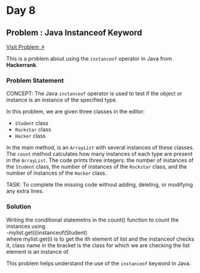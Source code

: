 # Day 8

## Problem : Java Instanceof Keyword
[Visit Problem ↗](https://www.hackerrank.com/challenges/java-instanceof-keyword/problem)

This is a problem about using the `instanceof` operator in Java from **Hackerrank**.

### Problem Statement

CONCEPT: The Java `instanceof` operator is used to test if the object or instance is an instance of the specified type.

In this problem, we are given three classes in the editor:  
- `Student` class  
- `Rockstar` class  
- `Hacker` class  

In the main method, is an `ArrayList` with several instances of these classes. The `count` method calculates how many instances of each type are present in the `ArrayList`. The code prints three integers: the number of instances of the `Student` class, the number of instances of the `Rockstar` class, and the number of instances of the `Hacker` class.

TASK: To complete the missing code without adding, deleting, or modifying any extra lines.

### Solution
 Writing the conditional statemetns in the count() function to count the instances using  
 -mylist.get(i)instanceof(Student)  
where mylist.get(i) is to get the ith element of list and the instanceof checks it, class name in the bracket is the class for which we are checking the list element is an instance of.  

This problem helps understand the use of the `instanceof` keyword in Java.

